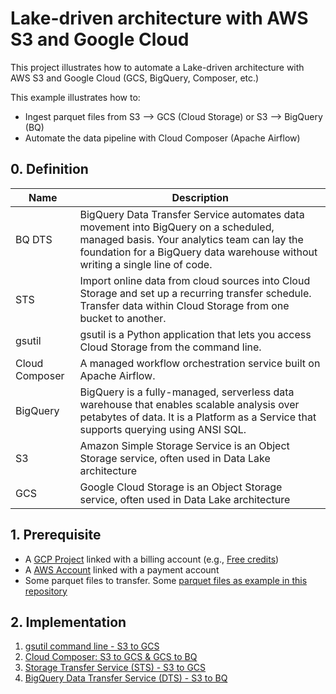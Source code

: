 # Lake-driven architecture with AWS S3 and Google Cloud

This project illustrates how to automate a Lake-driven architecture with AWS S3 and Google Cloud (GCS, BigQuery, Composer, etc.)

This example illustrates how to:
* Ingest parquet files from S3 --> GCS (Cloud Storage) or S3 --> BigQuery (BQ)
* Automate the data pipeline with Cloud Composer (Apache Airflow)

## 0. Definition

| Name      | Description | 
|-----------|-------------|
| BQ DTS | BigQuery Data Transfer Service automates data movement into BigQuery on a scheduled, managed basis. Your analytics team can lay the foundation for a BigQuery data warehouse without writing a single line of code.
| STS | Import online data from cloud sources into Cloud Storage and set up a recurring transfer schedule. Transfer data within Cloud Storage from one bucket to another.
| gsutil | gsutil is a Python application that lets you access Cloud Storage from the command line. 
| Cloud Composer | A managed workflow orchestration service built on Apache Airflow.
| BigQuery | BigQuery is a fully-managed, serverless data warehouse that enables scalable analysis over petabytes of data. It is a Platform as a Service that supports querying using ANSI SQL.
| S3 | Amazon Simple Storage Service is an Object Storage service, often used in Data Lake architecture
| GCS | Google Cloud Storage is an Object Storage service, often used in Data Lake architecture


## 1. Prerequisite

* A [GCP Project](https://cloud.google.com/resource-manager/docs/creating-managing-projects#creating_a_project) linked with a billing account (e.g., [Free credits](https://cloud.google.com/free/docs/gcp-free-tier))
* A [AWS Account](https://aws.amazon.com/) linked with a payment account
* Some parquet files to transfer. Some [parquet files as example in this repository](https://github.com/Teradata/kylo/tree/master/samples/sample-data/parquet)

## 2. Implementation

1. [gsutil command line - S3 to GCS](https://cloud.google.com/storage/docs/interoperability#using_the_gsutil_command_line) 
2. [Cloud Composer: S3 to GCS & GCS to BQ](https://github.com/mbettan/lake-s3-gcp/blob/main/composer.md)
3. [Storage Transfer Service (STS) - S3 to GCS](https://cloud.google.com/storage-transfer/docs/create-manage-transfer-console#amazon-s3)
4. [BigQuery Data Transfer Service (DTS) -  S3 to BQ](https://cloud.google.com/bigquery-transfer/docs/s3-transfer#setting_up_an_amazon_s3_data_transfer)
